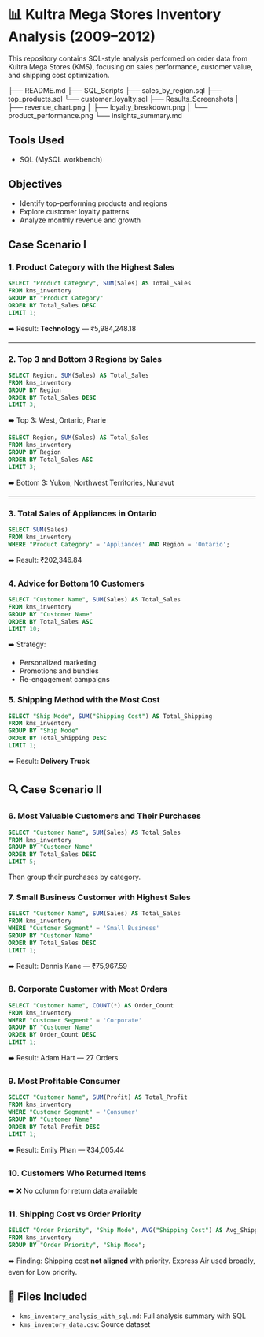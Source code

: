  # 📊 Kultra Mega Stores Inventory Analysis (2009–2012)

This repository contains SQL-style analysis performed on order data from Kultra Mega Stores (KMS), focusing on sales performance, customer value, and shipping cost optimization.

├── README.md
├── SQL_Scripts
  ├── sales_by_region.sql
  ├── top_products.sql
  └── customer_loyalty.sql
├── Results_Screenshots
│   ├── revenue_chart.png
│   ├── loyalty_breakdown.png
│   └── product_performance.png
└── insights_summary.md

## Tools Used
- SQL (MySQL workbench)

## Objectives
- Identify top-performing products and regions
- Explore customer loyalty patterns
- Analyze monthly revenue and growth

## Case Scenario I

### 1. Product Category with the Highest Sales
```sql
SELECT "Product Category", SUM(Sales) AS Total_Sales
FROM kms_inventory
GROUP BY "Product Category"
ORDER BY Total_Sales DESC
LIMIT 1;
```
➡️ Result: **Technology** — ₹5,984,248.18

---

### 2. Top 3 and Bottom 3 Regions by Sales
```sql
SELECT Region, SUM(Sales) AS Total_Sales
FROM kms_inventory
GROUP BY Region
ORDER BY Total_Sales DESC
LIMIT 3;
```
➡️ Top 3: West, Ontario, Prarie

```sql
SELECT Region, SUM(Sales) AS Total_Sales
FROM kms_inventory
GROUP BY Region
ORDER BY Total_Sales ASC
LIMIT 3;
```
➡️ Bottom 3: Yukon, Northwest Territories, Nunavut

---

### 3. Total Sales of Appliances in Ontario
```sql
SELECT SUM(Sales)
FROM kms_inventory
WHERE "Product Category" = 'Appliances' AND Region = 'Ontario';
```
➡️ Result: ₹202,346.84



### 4. Advice for Bottom 10 Customers
```sql
SELECT "Customer Name", SUM(Sales) AS Total_Sales
FROM kms_inventory
GROUP BY "Customer Name"
ORDER BY Total_Sales ASC
LIMIT 10;
```
➡️ Strategy:
- Personalized marketing
- Promotions and bundles
- Re-engagement campaigns



### 5. Shipping Method with the Most Cost
```sql
SELECT "Ship Mode", SUM("Shipping Cost") AS Total_Shipping
FROM kms_inventory
GROUP BY "Ship Mode"
ORDER BY Total_Shipping DESC
LIMIT 1;
```
➡️ Result: **Delivery Truck**



## 🔍 Case Scenario II

### 6. Most Valuable Customers and Their Purchases
```sql
SELECT "Customer Name", SUM(Sales) AS Total_Sales
FROM kms_inventory
GROUP BY "Customer Name"
ORDER BY Total_Sales DESC
LIMIT 5;
```
Then group their purchases by category.


### 7. Small Business Customer with Highest Sales
```sql
SELECT "Customer Name", SUM(Sales) AS Total_Sales
FROM kms_inventory
WHERE "Customer Segment" = 'Small Business'
GROUP BY "Customer Name"
ORDER BY Total_Sales DESC
LIMIT 1;
```
➡️ Result: Dennis Kane — ₹75,967.59



### 8. Corporate Customer with Most Orders
```sql
SELECT "Customer Name", COUNT(*) AS Order_Count
FROM kms_inventory
WHERE "Customer Segment" = 'Corporate'
GROUP BY "Customer Name"
ORDER BY Order_Count DESC
LIMIT 1;
```
➡️ Result: Adam Hart — 27 Orders



### 9. Most Profitable Consumer
```sql
SELECT "Customer Name", SUM(Profit) AS Total_Profit
FROM kms_inventory
WHERE "Customer Segment" = 'Consumer'
GROUP BY "Customer Name"
ORDER BY Total_Profit DESC
LIMIT 1;
```
➡️ Result: Emily Phan — ₹34,005.44



### 10. Customers Who Returned Items
➡️ ❌ No column for return data available



### 11. Shipping Cost vs Order Priority
```sql
SELECT "Order Priority", "Ship Mode", AVG("Shipping Cost") AS Avg_Shipping_Cost
FROM kms_inventory
GROUP BY "Order Priority", "Ship Mode";
```
➡️ Finding: Shipping cost **not aligned** with priority. Express Air used broadly, even for Low priority.



## 📁 Files Included
- `kms_inventory_analysis_with_sql.md`: Full analysis summary with SQL
- `kms_inventory_data.csv`: Source dataset


